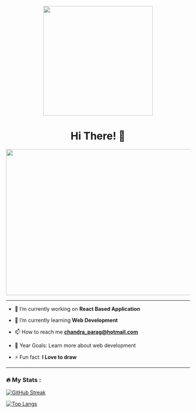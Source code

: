 
<div id="header" align="center">
  <img src="https://i.giphy.com/media/v1.Y2lkPTc5MGI3NjExMnlpOWVmMWkxenhjb3FxbzFjdGlsZWZxb2s4bGpqYjQ1bDY5NWZ5MyZlcD12MV9pbnRlcm5hbF9naWZfYnlfaWQmY3Q9Zw/aEwLTJvYxwo1L09oyP/giphy.gif" width="300"/>
  
</div>
<div id="badges" align="center">
  <img src="https://komarev.com/ghpvc/?username=paragmhrjn&style=flat-square&color=blue" alt=""/>
</div>
<h1 align="center">Hi There! 👋</h1>

<div align="center">
  <!---- <img src="https://media.giphy.com/media/v1.Y2lkPTc5MGI3NjExdjh2cXljMWljeWpzbWQ2OGI2MjhxMjk3dDNuYzh0a3UxenF3aWVlciZlcD12MV9pbnRlcm5hbF9naWZfYnlfaWQmY3Q9Zw/Lny6Rw04nsOOc/giphy.gif" width="900" height="300"/>--->
  <img src="https://i.giphy.com/media/v1.Y2lkPTc5MGI3NjExN3Z3NTZiZHd3ZGQweWYzemxwZmdoMm5tNmU0bWg5ZWhxazVyamxoeCZlcD12MV9pbnRlcm5hbF9naWZfYnlfaWQmY3Q9Zw/L8K62iTDkzGX6/giphy.gif" width="900" height="400"/>
  
</div>

---
- 🔭 I’m currently working on **React Based Application**

- 🌱 I’m currently learning **Web Development**

- 📫 How to reach me **chandra_parag@hotmail.com**

- 🥅 Year Goals: Learn more about web development

- ⚡ Fun fact: **I Love to draw**

<!-- <h3 align="left">Connect with me:</h3>
<p align="left">
</p> -->
---
### :fire: My Stats :
<div>
 <!---  <p><img  src="https://github-readme-stats.vercel.app/api/top-langs?username=paragmhrjn&show_icons=true&locale=en&layout=compact" alt="paragmhrjn" /></p> --->
  
[![GitHub Streak](http://github-readme-streak-stats.herokuapp.com?user=paragmhrjn&theme=dark&background=000000)](https://git.io/streak-stats)

[![Top Langs](https://github-readme-stats.vercel.app/api/top-langs/?username=paragmhrjn&layout=compact&theme=vision-friendly-dark)](https://github.com/anuraghazra/github-readme-stats)

 <!---  <p>&nbsp;<img  src="https://github-readme-stats.vercel.app/api?username=paragmhrjn&show_icons=true&locale=en" alt="paragmhrjn" /></p> --->

  <!--- <p><img src="https://github-readme-streak-stats.herokuapp.com/?user=paragmhrjn&" alt="paragmhrjn" /></p> --->
</div>




<!---
paragmhrjn/paragmhrjn is a ✨ special ✨ repository because its `README.md` (this file) appears on your GitHub profile.
You can click the Preview link to take a look at your changes.
--->
